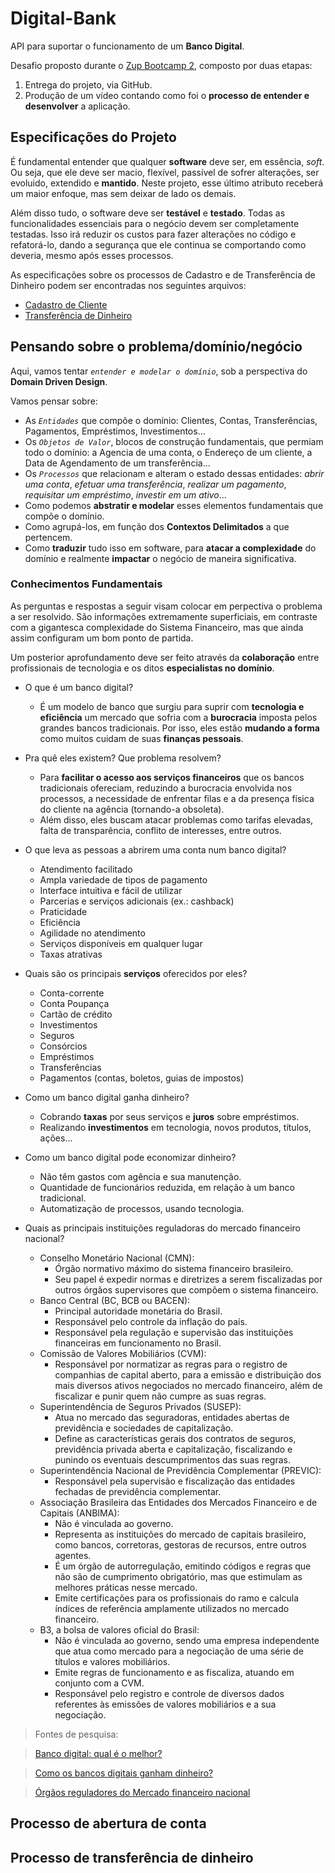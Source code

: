 # Digital-Bank

API para suportar o funcionamento de um **Banco Digital**.

Desafio proposto durante o [Zup Bootcamp 2](https://www.zup.com.br), composto por duas etapas:

1) Entrega do projeto, via GitHub.
2) Produção de um vídeo contando como foi o **processo de entender e desenvolver** a aplicação.


## Especificações do Projeto

É fundamental entender que qualquer **software** deve ser, em essência, *soft*. Ou seja, que ele deve ser macio, flexível, passível de sofrer alterações, ser evoluido, extendido e **mantido**. Neste projeto, esse último atributo receberá um maior enfoque, mas sem deixar de lado os demais.

Além disso tudo, o software deve ser **testável** e **testado**. Todas as funcionalidades essenciais para o negócio devem ser completamente testadas. Isso irá reduzir os custos para fazer alterações no código e refatorá-lo, dando a segurança que ele continua se comportando como deveria, mesmo após esses processos.

As especificações sobre os processos de Cadastro e de Transferência de Dinheiro podem ser encontradas nos seguintes arquivos:
- [Cadastro de Cliente](https://github.com/ZaqueuCavalcante/Digital-Bank/blob/main/CADASTRO.md)
- [Transferência de Dinheiro](https://github.com/ZaqueuCavalcante/Digital-Bank/blob/main/TRANSFERENCIA.md)


## Pensando sobre o problema/domínio/negócio

Aqui, vamos tentar *`entender e modelar o domínio`*, sob a perspectiva do **Domain Driven Design**.

Vamos pensar sobre:
- As *`Entidades`* que compõe o domínio: Clientes, Contas, Transferências, Pagamentos, Empréstimos, Investimentos...
- Os *`Objetos de Valor`*, blocos de construção fundamentais, que permiam todo o domínio: a Agencia de uma conta, o Endereço de um cliente, a Data de Agendamento de um transferência...
- Os *`Processos`* que relacionam e alteram o estado dessas entidades: *abrir uma conta*, *efetuar uma transferência*, *realizar um pagamento*, *requisitar um empréstimo*, *investir em um ativo*...
- Como podemos **abstratir e modelar** esses elementos fundamentais que compõe o domínio.
- Como agrupá-los, em função dos **Contextos Delimitados** a que pertencem.
- Como **traduzir** tudo isso em software, para **atacar a complexidade** do domínio e realmente **impactar** o negócio de maneira significativa.

### Conhecimentos Fundamentais

As perguntas e respostas a seguir visam colocar em perpectiva o problema a ser resolvido. São informações extremamente superficiais, em contraste com a gigantesca complexidade do Sistema Financeiro, mas que ainda assim configuram um bom ponto de partida.

Um posterior aprofundamento deve ser feito através da **colaboração** entre profissionais de tecnologia e os ditos **especialistas no domínio**.

- O que é um banco digital?
    - É um modelo de banco que surgiu para suprir com **tecnologia e eficiência** um mercado que sofria com a **burocracia** imposta pelos grandes bancos tradicionais. Por isso, eles estão **mudando a forma** como muitos cuidam de suas **finanças pessoais**.

- Pra quê eles existem? Que problema resolvem?
    - Para **facilitar o acesso aos serviços financeiros** que os bancos tradicionais ofereciam, reduzindo a burocracia envolvida nos processos, a necessidade de enfrentar filas e a da presença física do cliente na agência (tornando-a obsoleta).
    - Além disso, eles buscam atacar problemas como tarifas elevadas, falta de transparência, conflito de interesses, entre outros.

- O que leva as pessoas a abrirem uma conta num banco digital?
    - Atendimento facilitado
    - Ampla variedade de tipos de pagamento
    - Interface intuitiva e fácil de utilizar
    - Parcerias e serviços adicionais (ex.: cashback)
    - Praticidade
    - Eficiência
    - Agilidade no atendimento
    - Serviços disponíveis em qualquer lugar
    - Taxas atrativas

- Quais são os principais **serviços** oferecidos por eles?
    - Conta-corrente
    - Conta Poupança
    - Cartão de crédito
    - Investimentos
    - Seguros
    - Consórcios
    - Empréstimos
    - Transferências
    - Pagamentos (contas, boletos, guias de impostos)

- Como um banco digital ganha dinheiro?
    - Cobrando **taxas** por seus serviços e **juros** sobre empréstimos.
    - Realizando **investimentos** em tecnologia, novos produtos, títulos, ações...

- Como um banco digital pode economizar dinheiro?
    - Não têm gastos com agência e sua manutenção.
    - Quantidade de funcionários reduzida, em relação à um banco tradicional.
    - Automatização de processos, usando tecnologia.

- Quais as principais instituições reguladoras do mercado financeiro nacional?
    - Conselho Monetário Nacional (CMN):
        - Órgão normativo máximo do sistema financeiro brasileiro.
        - Seu papel é expedir normas e diretrizes a serem fiscalizadas por outros órgãos supervisores que compõem o sistema financeiro.
    - Banco Central (BC, BCB ou BACEN):
        - Principal autoridade monetária do Brasil.
        - Responsável pelo controle da inflação do país.
        - Responsável pela regulação e supervisão das instituições financeiras em funcionamento no Brasil.
    - Comissão de Valores Mobiliários (CVM):
        - Responsável por normatizar as regras para o registro de companhias de capital aberto, para a emissão e distribuição dos mais diversos ativos negociados no mercado financeiro, além de fiscalizar e punir quem não cumpre as suas regras.
    - Superintendência de Seguros Privados (SUSEP):
        - Atua no mercado das seguradoras, entidades abertas de previdência e sociedades de capitalização.
        - Define as características gerais dos contratos de seguros, previdência privada aberta e capitalização, fiscalizando e punindo os eventuais descumprimentos das suas regras.
    - Superintendência Nacional de Previdência Complementar (PREVIC):
        - Responsável pela supervisão e fiscalização das entidades fechadas de previdência complementar.
    - Associação Brasileira das Entidades dos Mercados Financeiro e de Capitais (ANBIMA):
        - Não é vinculada ao governo.
        - Representa as instituições do mercado de capitais brasileiro, como bancos, corretoras, gestoras de recursos, entre outros agentes.
        - É um órgão de autorregulação, emitindo códigos e regras que não são de cumprimento obrigatório, mas que estimulam as melhores práticas nesse mercado.
        - Emite certificações para os profissionais do ramo e calcula índices de referência amplamente utilizados no mercado financeiro.
    - B3, a bolsa de valores oficial do Brasil:
        - Não é vinculada ao governo, sendo uma empresa independente que atua como mercado para a negociação de uma série de títulos e valores mobiliários.
        - Emite regras de funcionamento e as fiscaliza, atuando em conjunto com a CVM.
        - Responsável pelo registro e controle de diversos dados referentes às emissões de valores mobiliários e a sua negociação.

> Fontes de pesquisa:

> [Banco digital: qual é o melhor?](https://blog.magnetis.com.br/bancos-digitais/)

> [Como os bancos digitais ganham dinheiro?](https://fintech.com.br/blog/fintech/como-bancos-digitais-ganham-dinheiro/)

> [Órgãos reguladores do Mercado financeiro nacional](https://www.parmais.com.br/blog/orgaos-reguladores-do-mercado-financeiro/)









## Processo de abertura de conta

## Processo de transferência de dinheiro



